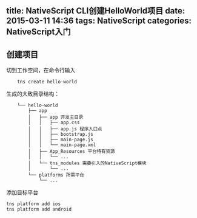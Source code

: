 title: NativeScript CLI创建HelloWorld项目
date: 2015-03-11 14:36
tags: NativeScript
categories: NativeScript入门
---

## 创建项目

切到工作空间，在命令行输入

        tns create hello-world

生成的大致目录结构：

        └── hello-world
            ├── app
            │   ├── app 开发主目录
            │   │   ├── app.css
            │   │   ├── app.js 程序入口点
            │   │   ├── bootstrap.js
            │   │   ├── main-page.js
            │   │   └── main-page.xml
            │   ├── App_Resources 平台特有资源
            │   │   └── ...
            │   └── tns_modules 需要引入的NativeScript模块
            │       └── ...
            └── platforms 所需平台
                └── ...

添加目标平台

    tns platform add ios
    tns platform add android